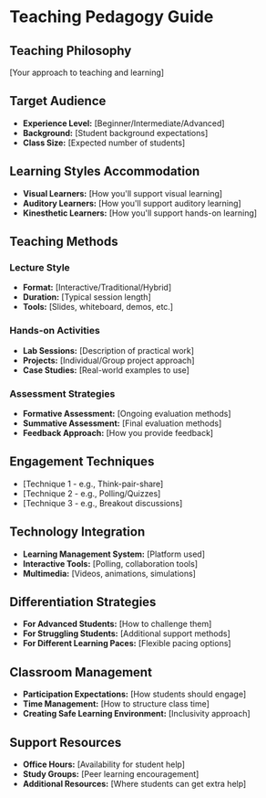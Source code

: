 # Teaching Pedagogy Guide

## Teaching Philosophy
[Your approach to teaching and learning]

## Target Audience
- **Experience Level:** [Beginner/Intermediate/Advanced]
- **Background:** [Student background expectations]
- **Class Size:** [Expected number of students]

## Learning Styles Accommodation
- **Visual Learners:** [How you'll support visual learning]
- **Auditory Learners:** [How you'll support auditory learning]
- **Kinesthetic Learners:** [How you'll support hands-on learning]

## Teaching Methods

### Lecture Style
- **Format:** [Interactive/Traditional/Hybrid]
- **Duration:** [Typical session length]
- **Tools:** [Slides, whiteboard, demos, etc.]

### Hands-on Activities
- **Lab Sessions:** [Description of practical work]
- **Projects:** [Individual/Group project approach]
- **Case Studies:** [Real-world examples to use]

### Assessment Strategies
- **Formative Assessment:** [Ongoing evaluation methods]
- **Summative Assessment:** [Final evaluation methods]
- **Feedback Approach:** [How you provide feedback]

## Engagement Techniques
- [Technique 1 - e.g., Think-pair-share]
- [Technique 2 - e.g., Polling/Quizzes]
- [Technique 3 - e.g., Breakout discussions]

## Technology Integration
- **Learning Management System:** [Platform used]
- **Interactive Tools:** [Polling, collaboration tools]
- **Multimedia:** [Videos, animations, simulations]

## Differentiation Strategies
- **For Advanced Students:** [How to challenge them]
- **For Struggling Students:** [Additional support methods]
- **For Different Learning Paces:** [Flexible pacing options]

## Classroom Management
- **Participation Expectations:** [How students should engage]
- **Time Management:** [How to structure class time]
- **Creating Safe Learning Environment:** [Inclusivity approach]

## Support Resources
- **Office Hours:** [Availability for student help]
- **Study Groups:** [Peer learning encouragement]
- **Additional Resources:** [Where students can get extra help]